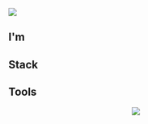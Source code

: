 ![](https://capsule-render.vercel.app/api?type=waving&height=300&color=8252f3&text=Youkam%20Jeong&fontColor=ffffff&fontAlignY=40&desc=H.%20Choi&descAlignY=50)

## I'm

## Stack

## Tools  

<div align = "center">

![](https://camo.githubusercontent.com/cfd7b7525845a55b6632abd2c1e45856ce2c9996a108bb6642f4a4da72d2ec8e/68747470733a2f2f696d672e736869656c64732e696f2f62616467652f534c41434b2d3145393046463f7374796c653d666c61742d737175617265266c6f676f3d534c41434b266c6f676f436f6c6f723d7768697465)

</div>

<!-- <div style="display: flex; justify-content: space-around;"> 
  <a href="https://github.com/Youkamii/github-readme-stats">
    <img src="https://github-readme-stats.vercel.app/api/top-langs/?username=Youkamii" />
  </a>  
<a href="https://github.com/Youkamii/github-readme-stats">
    <img src="https://github-readme-stats-one-bice.vercel.app/api?username=Youkamii&show_icons=true&include_all_commits=true&count_public=true&role=OWNER,ORGANIZATION_MEMBER,COLLABORATOR" /> -->


